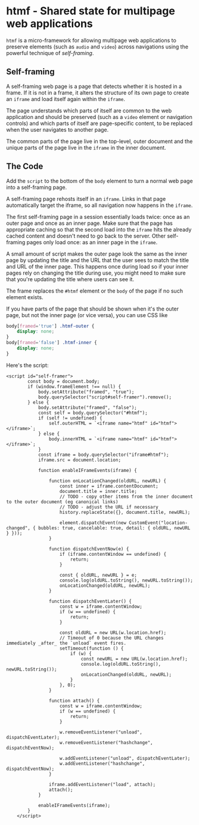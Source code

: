 # htmf - Shared state for multipage web applications

`htmf` is a micro-framework for allowing multipage web applications to preserve elements (such as `audio` and `video`) across navigations using the powerful technique of *self-framing*.

## Self-framing
A self-framing web page is a page that detects whether it is hosted in a frame. If it is not in a frame, it alters the structure of its own page to create an `iframe` and load itself again within the `iframe`.

The page understands which parts of itself are common to the web application and should be preserved (such as a `video` element or navigation controls) and which parts of itself are page-specific content, to be replaced when the user navigates to another page.

The common parts of the page live in the top-level, outer document and the unique parts of the page live in the `iframe` in the inner document.

## The Code
Add the `script` to the bottom of the `body` element to turn a normal web page into a self-framing page.

A self-framing page rehosts itself in an `iframe`. Links in that page automatically target the iframe, so all navigation now happens in the `iframe`.

The first self-framing page in a session essentially loads twice: once as an outer page and once as an inner page. Make sure that the page has appropriate caching so that the second load into the `iframe` hits the already cached content and doesn't need to go back to the server. Other self-framing pages only load once: as an inner page in the `iframe`.

A small amount of script makes the outer page look the same as the inner page by updating the title and the URL that the user sees to match the title and URL of the inner page. This happens once during load so if your inner pages rely on changing the title during use, you might need to make sure that you're updating the title where users can see it.

The frame replaces the `#htmf` element or the `body` of the page if no such element exists.

If you have parts of the page that should be shown when it's the outer page, but not the inner page (or vice versa), you can use CSS like

```CSS
body[framed='true'] .htmf-outer {
    display: none;
}
body[framed='false'] .htmf-inner {
    display: none;
}
```

Here's the script:

```JS
<script id="self-framer">
        const body = document.body;
        if (window.frameElement !== null) {
            body.setAttribute("framed", "true");
            body.querySelector("script#self-framer").remove();
        } else {
            body.setAttribute("framed", "false");
            const self = body.querySelector("#htmf");
            if (self != undefined) {
                self.outerHTML = `<iframe name="htmf" id="htmf"></iframe>`;
            } else {
                body.innerHTML = `<iframe name="htmf" id="htmf"></iframe>`;
            }
            const iframe = body.querySelector("iframe#htmf");
            iframe.src = document.location;

            function enableIFrameEvents(iframe) {

                function onLocationChanged(oldURL, newURL) {
                    const inner = iframe.contentDocument;
                    document.title = inner.title;
                    // TODO - copy other items from the inner document to the outer document (eg canonical links)
                    // TODO - adjust the URL if necessary
                    history.replaceState({}, document.title, newURL);

                    element.dispatchEvent(new CustomEvent("location-changed", { bubbles: true, cancelable: true, detail: { oldURL, newURL } }));
                }

                function dispatchEventNow(e) {
                    if (iframe.contentWindow == undefined) {
                        return;
                    }

                    const { oldURL, newURL } = e;
                    console.log(oldURL.toString(), newURL.toString());
                    onLocationChanged(oldURL, newURL);
                }

                function dispatchEventLater() {
                    const w = iframe.contentWindow;
                    if (w == undefined) {
                        return;
                    }

                    const oldURL = new URL(w.location.href);
                    // Timeout of 0 because the URL changes immediately _after_ the `unload` event fires.
                    setTimeout(function () {
                        if (w) {
                            const newURL = new URL(w.location.href);
                            console.log(oldURL.toString(), newURL.toString());
                            onLocationChanged(oldURL, newURL);
                        }
                    }, 0);
                }

                function attach() {
                    const w = iframe.contentWindow;
                    if (w == undefined) {
                        return;
                    }

                    w.removeEventListener("unload", dispatchEventLater);
                    w.removeEventListener("hashchange", dispatchEventNow);

                    w.addEventListener("unload", dispatchEventLater);
                    w.addEventListener("hashchange", dispatchEventNow);
                }

                iframe.addEventListener("load", attach);
                attach();
            }

            enableIFrameEvents(iframe);
        }
    </script>
```
